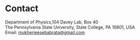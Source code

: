 # Contact

Department of Physics,104 Davey Lab, Box 40 <br />
The Pennsylvania State University, State College, PA 16801, USA <br />
Email: mukherjeesebabrata@gmail.com
